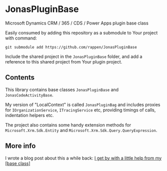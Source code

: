 # JonasPluginBase
Microsoft Dynamics CRM / 365 / CDS / Power Apps plugin base class

Easily consumed by adding this repository as a submodule to Your project with command:

`git submodule add https://github.com/rappen/JonasPluginBase`

Include the shared project in the `JonasPluginBase` folder, and add a reference to this shared project from Your plugin project.

## Contents

This library contains base classes `JonasPluginBase` and `JonasCodeActivityBase`.

My version of "LocalContext" is called `JonasPluginBag` and includes proxies for `IOrganizationService`, `ITracingService` etc, providing timings of calls, indentation helpers etc.

The project also contains some handy extension methods for `Microsoft.Xrm.Sdk.Entity` and `Microsoft.Xrm.Sdk.Query.QueryExpression`.

## More info

I wrote a blog post about this a while back: [I get by with a little help from my [base class]](https://jonasr.app/2017/03/a-little-help/)
